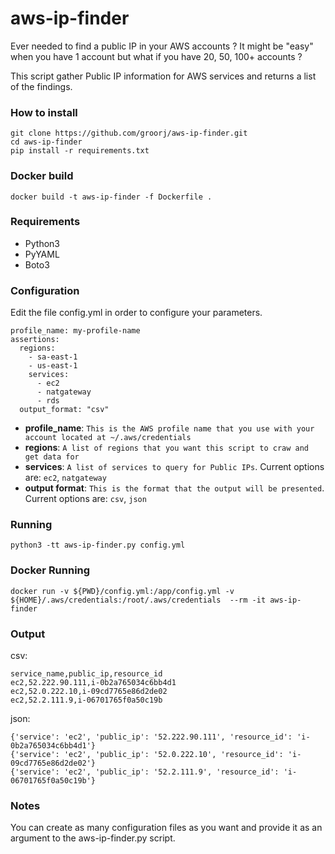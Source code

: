 # aws-ip-finder
Ever needed to find a public IP in your AWS accounts ? It might be "easy" when you have 1 account but what if you have 20, 50, 100+ accounts ?

This script gather Public IP information for AWS services and returns a list of the findings.

### How to install
```
git clone https://github.com/groorj/aws-ip-finder.git
cd aws-ip-finder
pip install -r requirements.txt
```
### Docker build
`docker build -t aws-ip-finder -f Dockerfile .`

### Requirements
- Python3
- PyYAML
- Boto3

### Configuration
Edit the file config.yml in order to configure your parameters.

```
profile_name: my-profile-name
assertions:
  regions:
    - sa-east-1
    - us-east-1
    services:
      - ec2
      - natgateway
      - rds
  output_format: "csv"
```
- **profile_name**: `This is the AWS profile name that you use with your account located at ~/.aws/credentials`
- **regions**: `A list of regions that you want this script to craw and get data for`
- **services**: `A list of services to query for Public IPs`. Current options are: `ec2`, `natgateway`
- **output format**: `This is the format that the output will be presented`. Current options are: `csv`, `json`

### Running
`python3 -tt aws-ip-finder.py config.yml`

### Docker Running
`docker run -v ${PWD}/config.yml:/app/config.yml -v ${HOME}/.aws/credentials:/root/.aws/credentials  --rm -it aws-ip-finder`

### Output

csv:
```
service_name,public_ip,resource_id
ec2,52.222.90.111,i-0b2a765034c6bb4d1
ec2,52.0.222.10,i-09cd7765e86d2de02
ec2,52.2.111.9,i-06701765f0a50c19b
```

json:
```
{'service': 'ec2', 'public_ip': '52.222.90.111', 'resource_id': 'i-0b2a765034c6bb4d1'}
{'service': 'ec2', 'public_ip': '52.0.222.10', 'resource_id': 'i-09cd7765e86d2de02'}
{'service': 'ec2', 'public_ip': '52.2.111.9', 'resource_id': 'i-06701765f0a50c19b'}
```

### Notes
You can create as many configuration files as you want and provide it as an argument to the aws-ip-finder.py script.
